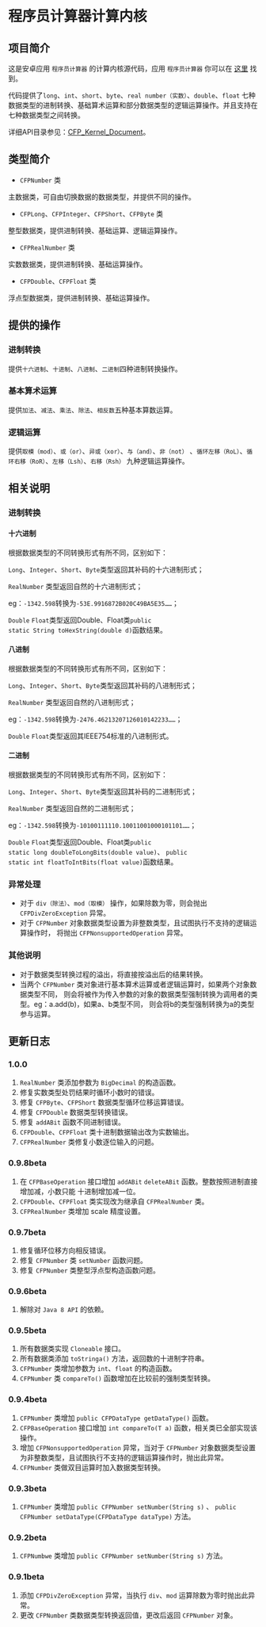 # 程序员计算器计算内核

## 项目简介

这是安卓应用 `程序员计算器` 的计算内核源代码，应用 `程序员计算器`
你可以在 [这里](http://app.mi.com/details?id=com.example.calculatorforprogrammer) 找到。

代码提供了`long`、`int`、`short`、`byte`、`real number（实数）`、`double`、`float`
七种数据类型的进制转换、基础算术运算和部分数据类型的逻辑运算操作。并且支持在七种数据类型之间转换。

详细API目录参见：[CFP_Kernel_Document](http://yuanxiaokun.xyz/cfp_kernel_doc/)。

## 类型简介

- `CFPNumber` 类

主数据类，可自由切换数据的数据类型，并提供不同的操作。

- `CFPLong`、`CFPInteger`、`CFPShort`、`CFPByte` 类

整型数据类，提供进制转换、基础运算、逻辑运算操作。

- `CFPRealNumber` 类

实数数据类，提供进制转换、基础运算操作。

- `CFPDouble`、`CFPFloat` 类

浮点型数据类，提供进制转换、基础运算操作。

## 提供的操作

### 进制转换

提供`十六进制`、`十进制`、`八进制`、`二进制`四种进制转换操作。

### 基本算术运算

提供`加法`、`减法`、`乘法`、`除法`、`相反数`五种基本算数运算。

### 逻辑运算

提供`取模（mod）`、`或（or）`、`异或（xor）`、`与（and）`、`非（not）`
、`循环左移（RoL）`、`循环右移（RoR）`、`左移（Lsh）`、`右移（Rsh）`
九种逻辑运算操作。

## 相关说明

### 进制转换

#### 十六进制
根据数据类型的不同转换形式有所不同，区别如下：

`Long`、`Integer`、`Short`、`Byte`类型返回其补码的十六进制形式；

`RealNumber` 类型返回自然的十六进制形式；

eg：`-1342.598`转换为`-53E.9916872B020C49BA5E35……`；

`Double` `Float`类型返回Double、Float类`public static String toHexString(double d)`函数结果。

#### 八进制
根据数据类型的不同转换形式有所不同，区别如下：

`Long`、`Integer`、`Short`、`Byte`类型返回其补码的八进制形式；

`RealNumber` 类型返回自然的八进制形式；

eg：`-1342.598`转换为`-2476.46213207126010142233……`；

`Double` `Float`类型返回其IEEE754标准的八进制形式。


#### 二进制
根据数据类型的不同转换形式有所不同，区别如下：

`Long`、`Integer`、`Short`、`Byte`类型返回其补码的二进制形式；

`RealNumber` 类型返回自然的二进制形式；

eg：`-1342.598`转换为`-10100111110.10011001000101101……`；

`Double` `Float`类型返回Double、Float类`public static long doubleToLongBits(double value)`、 
`public static int floatToIntBits(float value)`函数结果。

### 异常处理

- 对于 `div（除法）`、`mod（取模）` 操作，如果除数为零，则会抛出 `CFPDivZeroException` 异常。 
- 对于 `CFPNumber` 对象数据类型设置为非整数类型，且试图执行不支持的逻辑运算操作时，
将抛出 `CFPNonsupportedOperation` 异常。

### 其他说明

- 对于数据类型转换过程的溢出，将直接按溢出后的结果转换。
- 当两个 `CFPNumber` 类对象进行基本算术运算或者逻辑运算时，如果两个对象数据类型不同，
则会将被作为传入参数的对象的数据类型强制转换为调用者的类型。eg：a.add(b)，如果a、b类型不同，
则会将b的类型强制转换为a的类型参与运算。

## 更新日志

### 1.0.0

1. `RealNumber` 类添加参数为 `BigDecimal` 的构造函数。
2. 修复实数类型处罚结果时循环小数时的错误。
3. 修复 `CFPByte`、`CFPShort` 数据类型循环位移运算错误。
4. 修复 `CFPDouble` 数据类型转换错误。
5. 修复 `addABit` 函数不同进制错误。
6. `CFPDouble`、`CFPFloat` 类十进制数据输出改为实数输出。
7. `CFPRealNumber` 类修复小数逐位输入的问题。

### 0.9.8beta

1. 在 `CFPBaseOperation` 接口增加 `addABit` `deleteABit` 函数。整数按照进制直接增加减，小数只能
十进制增加减一位。
2. `CFPDouble`、`CFPFloat` 类实现改为继承自 `CFPRealNumber` 类。
3. `CFPRealNumber` 类增加 scale 精度设置。

### 0.9.7beta

1. 修复循环位移方向相反错误。
2. 修复 `CFPNumber` 类 `setNumber` 函数问题。
3. 修复 `CFPNumber` 类整型浮点型构造函数问题。

### 0.9.6beta

1. 解除对 `Java 8 API` 的依赖。

### 0.9.5beta

1. 所有数据类实现 `Cloneable` 接口。
2. 所有数据类添加 `toStringa()` 方法，返回数的十进制字符串。
3. `CFPNumber` 类增加参数为 `int`、`float` 的构造函数。
4. `CFPNumber` 类 `compareTo()` 函数增加在比较前的强制类型转换。

### 0.9.4beta

1. `CFPNumber` 类增加 `public CFPDataType getDataType()` 函数。
2. `CFPBaseOperation` 接口增加 `int compareTo(T a)` 函数，相关类已全部实现该操作。
3. 增加 `CFPNonsupportedOperation` 异常，当对于 `CFPNumber` 
对象数据类型设置为非整数类型，且试图执行不支持的逻辑运算操作时，抛出此异常。
4. `CFPNumber` 类做双目运算时加入数据类型转换。

### 0.9.3beta

1. `CFPNumber` 类增加 `public CFPNumber setNumber(String s)` 、 
`public CFPNumber setDataType(CFPDataType dataType)`
方法。

### 0.9.2beta

1. `CFPNumbwe` 类增加 `public CFPNumber setNumber(String s)` 方法。

### 0.9.1beta

1. 添加 `CFPDivZeroException` 异常，当执行 `div`、`mod` 运算除数为零时抛出此异常。
2. 更改 `CFPNumber` 类数据类型转换返回值，更改后返回 `CFPNumber` 对象。
